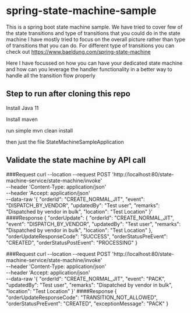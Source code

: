 # spring-state-machine-sample
This is a spring boot state machine sample.
We have tried to cover few of the state transitions and type of transitions that you could do in the state machine
I have mostly tried to focus on the overall picture rather than type of transitions that you can do. 
For different type of transitions you can check out https://www.baeldung.com/spring-state-machine

Here I have focussed on how you can have your dedicated state machine and how can you leverage the handler functionality in a better way to handle all the transition flow properly

## Step to run after cloning this repo 
Install Java 11

Install maven 

run simple mvn clean install 

then just the file StateMachineSampleApplication



## Validate the state machine by API call 
###Request
curl --location --request POST 'http://localhost:80/state-machine-service/state-machine/invoke' \
--header 'Content-Type: application/json' \
--header 'Accept: application/json' \
--data-raw '{
"orderId": "CREATE_NORMAL_JIT",
"event": "DISPATCH_BY_VENDOR",
"updatedBy": "Test user",
"remarks": "Dispatched by vendor in bulk",
"location": "Test Location"
}'
####Response
{
"orderUpdate": {
"orderId": "CREATE_NORMAL_JIT",
"event": "DISPATCH_BY_VENDOR",
"updatedBy": "Test user",
"remarks": "Dispatched by vendor in bulk",
"location": "Test Location"
},
"orderUpdateResponseCode": "SUCCESS",
"orderStatusPreEvent": "CREATED",
"orderStatusPostEvent": "PROCESSING"
}


###Request
curl --location --request POST 'http://localhost:80/state-machine-service/state-machine/invoke' \
--header 'Content-Type: application/json' \
--header 'Accept: application/json' \
--data-raw '{
"orderId": "CREATE_NORMAL_JIT",
"event": "PACK",
"updatedBy": "Test user",
"remarks": "Dispatched by vendor in bulk",
"location": "Test Location"
}'
####Response
{
"orderUpdateResponseCode": "TRANSITION_NOT_ALLOWED",
"orderStatusPreEvent": "CREATED",
"exceptionMessage": "PACK"
}


